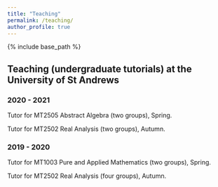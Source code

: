 ```yaml
---
title: "Teaching"
permalink: /teaching/
author_profile: true
---
```

{% include base_path %}



## Teaching (undergraduate tutorials) at the University of St Andrews

### 2020 - 2021
Tutor for MT2505 Abstract Algebra (two groups), Spring.

Tutor for MT2502 Real Analysis (two groups), Autumn.

### 2019 - 2020
Tutor for MT1003 Pure and Applied Mathematics (two groups), Spring.

Tutor for MT2502 Real Analysis (four groups), Autumn.


